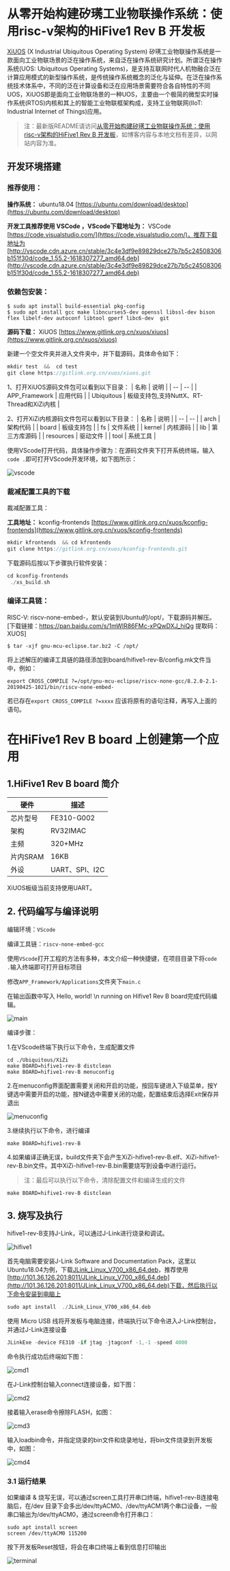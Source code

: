 # 从零开始构建矽璓工业物联操作系统：使用risc-v架构的HiFive1 Rev B 开发板

[XiUOS](http://xuos.io/) (X Industrial Ubiquitous Operating System) 矽璓工业物联操作系统是一款面向工业物联场景的泛在操作系统，来自泛在操作系统研究计划。所谓泛在操作系统(UOS: Ubiquitous Operating Systems)，是支持互联网时代人机物融合泛在计算应用模式的新型操作系统，是传统操作系统概念的泛化与延伸。在泛在操作系统技术体系中，不同的泛在计算设备和泛在应用场景需要符合各自特性的不同UOS，XiUOS即是面向工业物联场景的一种UOS，主要由一个极简的微型实时操作系统(RTOS)内核和其上的智能工业物联框架构成，支持工业物联网(IIoT: Industrial Internet of Things)应用。

>注：最新版README请访问[从零开始构建矽璓工业物联操作系统：使用risc-v架构的HiFive1 Rev B 开发板](https://blog.csdn.net/AIIT_Ubiquitous/article/details/116259873)，如博客内容与本地文档有差异，以网站内容为准。

## 开发环境搭建

### 推荐使用：

**操作系统：** ubuntu18.04 [https://ubuntu.com/download/desktop](https://ubuntu.com/download/desktop)

**开发工具推荐使用 VSCode   ，VScode下载地址为：** VSCode  [https://code.visualstudio.com/](https://code.visualstudio.com/)，推荐下载地址为 [http://vscode.cdn.azure.cn/stable/3c4e3df9e89829dce27b7b5c24508306b151f30d/code_1.55.2-1618307277_amd64.deb](http://vscode.cdn.azure.cn/stable/3c4e3df9e89829dce27b7b5c24508306b151f30d/code_1.55.2-1618307277_amd64.deb)

### 依赖包安装：

```
$ sudo apt install build-essential pkg-config
$ sudo apt install gcc make libncurses5-dev openssl libssl-dev bison flex libelf-dev autoconf libtool gperf libc6-dev  git
```

**源码下载：** XiUOS [https://www.gitlink.org.cn/xuos/xiuos](https://www.gitlink.org.cn/xuos/xiuos)

新建一个空文件夹并进入文件夹中，并下载源码，具体命令如下：

```c
mkdir test  &&  cd test
git clone https://gitlink.org.cn/xuos/xiuos.git
```

1、打开XiUOS源码文件包可以看到以下目录：
| 名称 | 说明 |
| -- | -- |
| APP_Framework | 应用代码 |
| Ubiquitous | 板级支持包,支持NuttX、RT-Thread和XiZi内核 |

2、打开XiZi内核源码文件包可以看到以下目录：
| 名称 | 说明 |
| -- | -- |
| arch | 架构代码 |
| board | 板级支持包 |
| fs | 文件系统 |
| kernel | 内核源码 |
| lib | 第三方库源码 |
| resources | 驱动文件 |
| tool | 系统工具 |

使用VScode打开代码，具体操作步骤为：在源码文件夹下打开系统终端，输入`code .`即可打开VScode开发环境，如下图所示：

![vscode](img/vscode.jpg)
  
### 裁减配置工具的下载

裁减配置工具：

**工具地址：** kconfig-frontends [https://www.gitlink.org.cn/xuos/kconfig-frontends](https://www.gitlink.org.cn/xuos/kconfig-frontends)

```c
mkdir kfrontends  && cd kfrontends
git clone https://gitlink.org.cn/xuos/kconfig-frontends.git
```

下载源码后按以下步骤执行软件安装：

```c
cd kconfig-frontends
 ./xs_build.sh
```

### 编译工具链：

RISC-V: riscv-none-embed-，默认安装到Ubuntu的/opt/，下载源码并解压。[下载链接：https://pan.baidu.com/s/1mWlR86FMc-xPQwDXJ_hiQg 提取码：XUOS]

```shell
$ tar -xjf gnu-mcu-eclipse.tar.bz2 -C /opt/
```

将上述解压的编译工具链的路径添加到board/hifive1-rev-B/config.mk文件当中，例如：

```
export CROSS_COMPILE ?=/opt/gnu-mcu-eclipse/riscv-none-gcc/8.2.0-2.1-20190425-1021/bin/riscv-none-embed-
```

若已存在`export CROSS_COMPILE ?=xxxx`   应该将原有的语句注释，再写入上面的语句。

# 在HiFive1 Rev B board 上创建第一个应用

## 1.HiFive1 Rev B board 简介

| 硬件 | 描述 |
| -- | -- |
|芯片型号| FE310-G002 |
|架构| RV32IMAC |
|主频| 320+MHz |
|片内SRAM| 16KB |
| 外设 | UART、SPI、I2C |

XiUOS板级当前支持使用UART。

## 2. 代码编写与编译说明

编辑环境：`VScode`

编译工具链：`riscv-none-embed-gcc`

使用`VScode`打开工程的方法有多种，本文介绍一种快捷键，在项目目录下将`code .`输入终端即可打开目标项目

修改`APP_Framework/Applications`文件夹下`main.c`

在输出函数中写入  Hello, world!  \n running on Hifive1 Rev B  board完成代码编辑。

![main](img/main.jpg)

编译步骤：

1.在VScode终端下执行以下命令，生成配置文件

```
cd ./Ubiquitous/XiZi
make BOARD=hifive1-rev-B distclean
make BOARD=hifive1-rev-B menuconfig
```

2.在menuconfig界面配置需要关闭和开启的功能，按回车键进入下级菜单，按Y键选中需要开启的功能，按N键选中需要关闭的功能，配置结束后选择Exit保存并退出

![menuconfig](img/menuconfig.png)

3.继续执行以下命令，进行编译

```
make BOARD=hifive1-rev-B
```

4.如果编译正确无误，build文件夹下会产生XiZi-hifive1-rev-B.elf、XiZi-hifive1-rev-B.bin文件。其中XiZi-hifive1-rev-B.bin需要烧写到设备中进行运行。

>注：最后可以执行以下命令，清除配置文件和编译生成的文件

```
make BOARD=hifive1-rev-B distclean
```

## 3. 烧写及执行

hifive1-rev-B支持J-Link，可以通过J-Link进行烧录和调试。

![hifive1](img/hifive1-Rev-B.png)

首先电脑需要安装J-Link Software and Documentation Pack，这里以Ubuntu18.04为例，下载[JLink_Linux_V700_x86_64.deb](https://www.segger.com/downloads/jlink/JLink_Linux_V700_x86_64.deb)，推荐使用[http://101.36.126.201:8011/JLink_Linux_V700_x86_64.deb](http://101.36.126.201:8011/JLink_Linux_V700_x86_64.deb)下载，然后执行以下命令安装到电脑上

```c
sudo apt install  ./JLink_Linux_V700_x86_64.deb
```

使用 Micro USB 线将开发板与电脑连接，终端执行以下命令进入J-Link控制台，并通过J-Link连接设备

```c
JLinkExe -device FE310 -if jtag -jtagconf -1,-1 -speed 4000
```

命令执行成功后终端如下图：

![cmd1](img/jlink_cmd1.png)

在J-Link控制台输入connect连接设备，如下图：

![cmd2](img/jlink_cmd2.png)

接着输入erase命令擦除FLASH，如图：

![cmd3](img/jlink_cmd3.png)

输入loadbin命令，并指定烧录的bin文件和烧录地址，将bin文件烧录到开发板中，如图：

![cmd4](img/jlink_cmd4.png)

### 3.1 运行结果

如果编译 & 烧写无误，可以通过screen工具打开串口终端，hifive1-rev-B连接电脑后，在/dev 目录下会多出/dev/ttyACM0、/dev/ttyACM1两个串口设备，一般串口输出为/dev/ttyACM0，通过screen命令打开串口：

```
sudo apt install screen
screen /dev/ttyACM0 115200
```

按下开发板Reset按钮，将会在串口终端上看到信息打印输出

![terminal](img/terminal.png)
